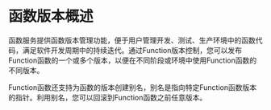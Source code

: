 

# 函数版本概述

 
函数服务提供函数版本管理功能，便于用户管理开发、测试、生产环境中的函数代码，满足软件开发周期中的持续迭代。通过Function版本控制，您可以发布Function函数的一个或多个版本，以便在不同阶段或环境中使用Function函数的不同版本。
 
Function函数还支持为函数的版本创建别名，别名是指向特定Function函数版本的指针。利用别名，您可以回滚到Function函数之前任意版本。

 

